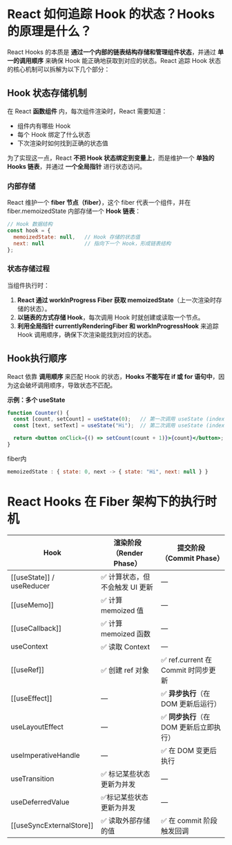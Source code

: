 # **React 如何追踪 Hook 的状态？Hooks 的原理是什么？**

React Hooks 的本质是 **通过一个内部的链表结构存储和管理组件状态**，并通过 **单一的调用顺序** 来确保 Hook 能正确地获取到对应的状态。React 追踪 Hook 状态的核心机制可以拆解为以下几个部分：

## **Hook 状态存储机制**

在 React **函数组件** 内，每次组件渲染时，React 需要知道：
- 组件内有哪些 Hook
- 每个 Hook 绑定了什么状态
- 下次渲染时如何找到正确的状态值

为了实现这一点，React **不把 Hook 状态绑定到变量上**，而是维护一个 **单独的 Hooks 链表**，并通过 **一个全局指针** 进行状态访问。

### **内部存储**

React 维护一个 **fiber 节点（fiber）**，这个 fiber 代表一个组件，并在 fiber.memoizedState 内部存储一个 **Hook 链表**：
```js
// Hook 数据结构
const hook = {
  memoizedState: null,   // Hook 存储的状态值
  next: null             // 指向下一个 Hook，形成链表结构
};
```

### **状态存储过程**

当组件执行时：
1. **React 通过 workInProgress Fiber 获取 memoizedState**（上一次渲染时存储的状态）。
2. **以链表的方式存储 Hook**，每次调用 Hook 时就创建或读取一个节点。
3. **利用全局指针 currentlyRenderingFiber 和 workInProgressHook** 来追踪 Hook 调用顺序，确保下次渲染能找到对应的状态。

## Hook执行顺序
React 依靠 **调用顺序** 来匹配 Hook 的状态，**Hooks 不能写在 if 或 for 语句中**，因为这会破坏调用顺序，导致状态不匹配。

**示例：多个 useState**
```jsx
function Counter() {
  const [count, setCount] = useState(0);   // 第一次调用 useState (index=0)
  const [text, setText] = useState("Hi");  // 第二次调用 useState (index=1)

  return <button onClick={() => setCount(count + 1)}>{count}</button>;
}
```
fiber内
```jsx
memoizedState : { state: 0, next -> { state: "Hi", next: null } }
```


# **React Hooks 在 Fiber 架构下的执行时机**
| **Hook**                  | **渲染阶段（Render Phase）** | **提交阶段（Commit Phase）**       |
| ------------------------- | ---------------------- | ---------------------------- |
| [[useState]] / useReducer | ✅ 计算状态，但不会触发 UI 更新     | —                            |
| [[useMemo]]               | ✅ 计算 memoized 值        | —                            |
| [[useCallback]]           | ✅ 计算 memoized 函数       | —                            |
| useContext                | ✅ 读取 Context           | —                            |
| [[useRef]]                | ✅ 创建 ref 对象            | ✅ ref.current 在 Commit 时同步更新 |
| [[useEffect]]             | —                      | ✅ **异步执行**（在 DOM 更新后运行）      |
| useLayoutEffect           | —                      | ✅ **同步执行**（在 DOM 更新后立即执行）    |
| useImperativeHandle       | —                      | ✅ 在 DOM 变更后执行                |
| useTransition             | ✅ 标记某些状态更新为并发          | —                            |
| useDeferredValue          | ✅标记某些状态更新为并发           | —                            |
| [[useSyncExternalStore]]  | ✅ 读取外部存储的值             | ✅ 在 commit 阶段触发回调            |
